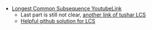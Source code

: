- [Longest Common Subsequence YoutubeLink](https://www.youtube.com/watch?v=DuikFLPt8WQ)
  - Last part is still not clear, [another link of tushar LCS](https://www.youtube.com/watch?v=NnD96abizww)
  - [Helpful github solution for LCS](https://gist.github.com/kanahaiya/0a880436bb19c8cdf268b220ec1cb1b0)
